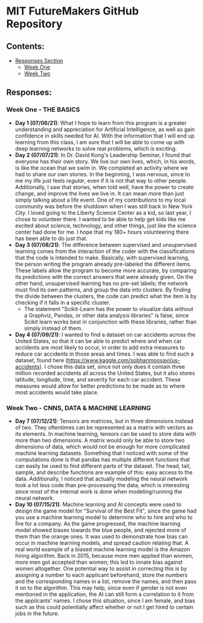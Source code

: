 # MIT FutureMakers GitHub Repository
## Contents:
   - [Responses Section](#responses)
      - [Week One](#week-one---the-basics)
      - [Week Two](#week-two---cnns-data--machine-learning)
## Responses:
### Week One - THE BASICS
   - **Day 1 (07/06/21)**: What I hope to learn from this program is a greater understanding and appreciation for Artificial Intelligence, as well as gain confidence in skills needed for AI. With the information that I will end up learning from this class, I am sure that I will be able to come up with deep learning networks to solve real problems, which is exciting.
   - **Day 2 (07/07/21)**: In Dr. David Kong's Leadership Seminar, I found that everyone has their own story. We live our own lives, which, in his words, is like the ocean that we swim in. We completed an activity where we had to share our own stories. In the beginning, I was nervous, since to me my life just feels *regular*, even if it is not that way to other people. Additionally, I saw that stories, when told well, have the power to create change, and improve the lives we live in. It can mean more than just simply talking about a life event. One of my contributions to my local community was before the shutdown when I was still back in New York City. I loved going to the Liberty Science Center as a kid, so last year, I chose to volunteer there. I wanted to be able to help get kids like me excited about science, technology, and other things, just like the science center had done for me. I hope that my 180+ hours volunteering there has been able to do just that.
   - **Day 3 (07/08/21)**: The difference between supervised and unsupervised learning comes from the interaction of the coder with the classifications that the code is intended to make. Basically, with supervised learning, the person writing the program already pre-labeled the different items. These labels allow the program to become more accurate, by comparing its predictions with the correct answers that were already given. On the other hand, unsupervised learning has no pre-set labels; the network must find its own patterns, and group the data into clusters. By finding the divide between the clusters, the code can predict what the item is by checking if it falls in a specific cluster. 
     - The statement "Scikit-Learn has the power to visualize data without a Graphviz, Pandas, or other data analysis libraries" is false, since Scikit learn works best in conjunction with these libraries, rather than simply instead of them.  
  - **Day 4 (07/09/21)**: I wanted to find a dataset on car accidents across the United States, so that it can be able to predict where and when car accidents are most likely to occur, in order to add extra measures to reduce car accidents in those areas and times. I was able to find such a dataset, found here (https://www.kaggle.com/sobhanmoosavi/us-accidents). I chose this data set, since not only does it contain three million recorded accidents all across the United States, but it also stores latitude, longitude, time, and severity for each car accident. These measures would allow for better predictions to be made as to where most accidents would take place.

### Week Two - CNNS, DATA & MACHINE LEARNING
   - **Day 7 (07/12/21)**: Tensors are matrices, but in three dimensions instead of two. They oftentimes can be represented as a matrix with vectors as its elements. In machine learning, tensors can be used to store data with more than two dimensions. A matrix would only be able to store two dimensions of data, which would not be enough for more complicated machine learning datasets. Something that I noticed with some of the computations done is that pandas has multiple different functions that can easily be used to find different parts of the dataset. The head, tail, sample, and describe functions are example of this: easy access to the data. Additionally, I noticed that actually modeling the neural network took a lot less code than pre-processing the data, which is interesting since most of the internal work is done when modeling/running the neural network.
   - **Day 10 (07/15/21)**: Machine learning and AI concepts were used to design the game model for "Survival of the Best Fit", since the game had you use a machine learning model to determine who to hire and who to fire for a company. As the game progressed, the machine learning model showed biases towards the blue people, and rejected more of them than the orange ones. It was used to demonstrate how bias can occur in machine learning models, and spread caution relating that. A real world example of a biased machine learning model is the Amazon hiring algorithm. Back in 2015, because more men applied than women, more men got accepted than women; this led to innate bias against women altogether. One potential way to assist in correcting this is by assigning a number to each applicant beforehand, store the numbers and the corresponding names in a list, remove the names, and then pass it on to the algorithm. This may help, since even if gender is not even mentioned in the application, the AI can still form a correlation to it from the appilcants' names. I chose this situation, since I am female, and bias such as this could potentially affect whether or not I get hired to certain jobs in the future.

